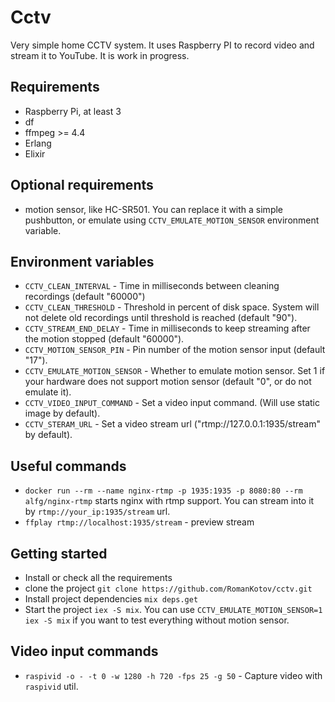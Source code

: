 # Cctv

Very simple home CCTV system.
It uses Raspberry PI to record video and stream it to YouTube.
It is work in progress.

## Requirements
- Raspberry Pi, at least 3
- df
- ffmpeg >= 4.4
- Erlang
- Elixir

## Optional requirements
- motion sensor, like HC-SR501. You can replace it with a simple pushbutton, or emulate using `CCTV_EMULATE_MOTION_SENSOR` environment variable.

## Environment variables
- `CCTV_CLEAN_INTERVAL` - Time in milliseconds between cleaning recordings (default "60000")
- `CCTV_CLEAN_THRESHOLD` - Threshold in percent of disk space. System will not delete old recordings until threshold is reached (default "90").
- `CCTV_STREAM_END_DELAY` - Time in milliseconds to keep streaming after the motion stopped (default "60000").
- `CCTV_MOTION_SENSOR_PIN` - Pin number of the motion sensor input (default "17").
- `CCTV_EMULATE_MOTION_SENSOR` - Whether to emulate motion sensor. Set 1 if your hardware does not support motion sensor (default "0", or do not emulate it).
- `CCTV_VIDEO_INPUT_COMMAND` - Set a video input command. (Will use static image by default).
- `CCTV_STERAM_URL` - Set a video stream url ("rtmp://127.0.0.1:1935/stream" by default).

## Useful commands
- `docker run --rm --name nginx-rtmp -p 1935:1935 -p 8080:80 --rm alfg/nginx-rtmp` starts nginx with rtmp support. You can stream into it by `rtmp://your_ip:1935/stream` url.
- `ffplay rtmp://localhost:1935/stream` - preview stream

## Getting started
- Install or check all the requirements
- clone the project `git clone https://github.com/RomanKotov/cctv.git`
- Install project dependencies `mix deps.get`
- Start the project `iex -S mix`. You can use `CCTV_EMULATE_MOTION_SENSOR=1 iex -S mix` if you want to test everything without motion sensor.

## Video input commands
- `raspivid -o - -t 0 -w 1280 -h 720 -fps 25 -g 50` - Capture video with `raspivid` util.
